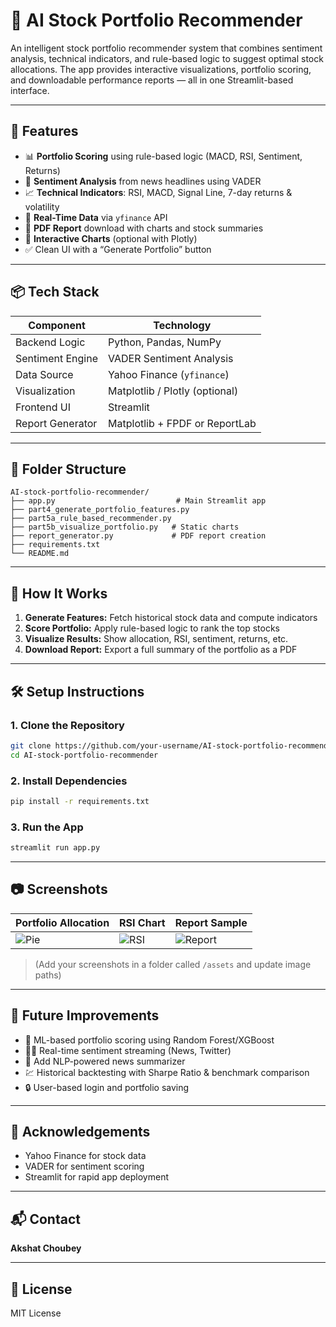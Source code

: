 
# 🧠 AI Stock Portfolio Recommender

An intelligent stock portfolio recommender system that combines sentiment analysis, technical indicators, and rule-based logic to suggest optimal stock allocations. The app provides interactive visualizations, portfolio scoring, and downloadable performance reports — all in one Streamlit-based interface.

---

## 🚀 Features

- 📊 **Portfolio Scoring** using rule-based logic (MACD, RSI, Sentiment, Returns)
- 🧠 **Sentiment Analysis** from news headlines using VADER
- 📈 **Technical Indicators**: RSI, MACD, Signal Line, 7-day returns & volatility
- 🔁 **Real-Time Data** via `yfinance` API
- 📄 **PDF Report** download with charts and stock summaries
- 🎨 **Interactive Charts** (optional with Plotly)
- ✅ Clean UI with a “Generate Portfolio” button

---

## 📦 Tech Stack

| Component        | Technology         |
|------------------|--------------------|
| Backend Logic    | Python, Pandas, NumPy |
| Sentiment Engine | VADER Sentiment Analysis |
| Data Source      | Yahoo Finance (`yfinance`) |
| Visualization    | Matplotlib / Plotly (optional) |
| Frontend UI      | Streamlit         |
| Report Generator | Matplotlib + FPDF or ReportLab |

---

## 📁 Folder Structure

```
AI-stock-portfolio-recommender/
├── app.py                           # Main Streamlit app
├── part4_generate_portfolio_features.py
├── part5a_rule_based_recommender.py
├── part5b_visualize_portfolio.py   # Static charts
├── report_generator.py             # PDF report creation
├── requirements.txt
└── README.md
```

---

## 🧪 How It Works

1. **Generate Features:** Fetch historical stock data and compute indicators
2. **Score Portfolio:** Apply rule-based logic to rank the top stocks
3. **Visualize Results:** Show allocation, RSI, sentiment, returns, etc.
4. **Download Report:** Export a full summary of the portfolio as a PDF

---

## 🛠️ Setup Instructions

### 1. Clone the Repository

```bash
git clone https://github.com/your-username/AI-stock-portfolio-recommender.git
cd AI-stock-portfolio-recommender
```

### 2. Install Dependencies

```bash
pip install -r requirements.txt
```

### 3. Run the App

```bash
streamlit run app.py
```

---

## 📷 Screenshots

| Portfolio Allocation | RSI Chart | Report Sample |
|----------------------|-----------|----------------|
| ![Pie](assets/pie.png) | ![RSI](assets/rsi.png) | ![Report](assets/report_sample.png) |

> (Add your screenshots in a folder called `/assets` and update image paths)

---

## 📌 Future Improvements

- 🤖 ML-based portfolio scoring using Random Forest/XGBoost
- 🕵️‍♂️ Real-time sentiment streaming (News, Twitter)
- 🧠 Add NLP-powered news summarizer
- 💹 Historical backtesting with Sharpe Ratio & benchmark comparison
- 🔒 User-based login and portfolio saving

---

## 🙌 Acknowledgements

- Yahoo Finance for stock data
- VADER for sentiment scoring
- Streamlit for rapid app deployment

---

## 📬 Contact

**Akshat Choubey**   

---

## 📝 License

MIT License
